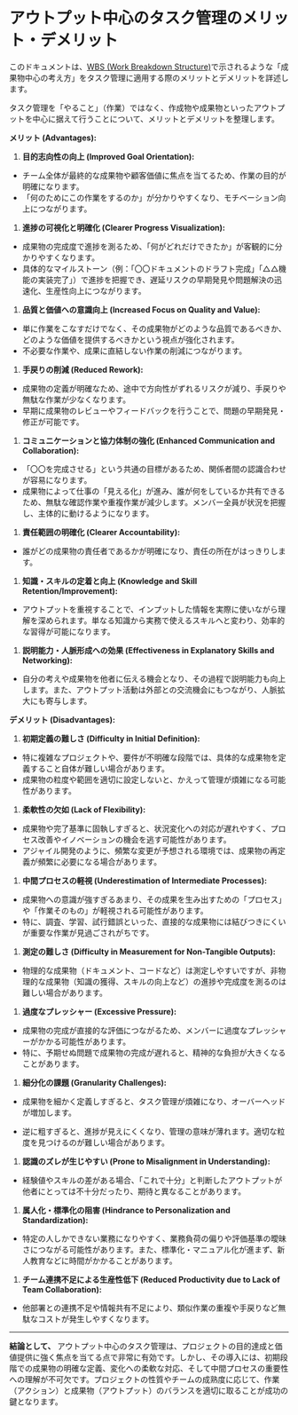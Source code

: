# アウトプット中心のタスク管理のメリット・デメリット

このドキュメントは、[WBS (Work Breakdown Structure)](./work-breakdown-structure.md)で示されるような「成果物中心の考え方」をタスク管理に適用する際のメリットとデメリットを詳述します。

タスク管理を「やること」（作業）ではなく、作成物や成果物といったアウトプットを中心に据えて行うことについて、メリットとデメリットを整理します。

**メリット (Advantages):**

1. **目的志向性の向上 (Improved Goal Orientation):**

- チーム全体が最終的な成果物や顧客価値に焦点を当てるため、作業の目的が明確になります。
- 「何のためにこの作業をするのか」が分かりやすくなり、モチベーション向上につながります。

1. **進捗の可視化と明確化 (Clearer Progress Visualization):**

- 成果物の完成度で進捗を測るため、「何がどれだけできたか」が客観的に分かりやすくなります。
- 具体的なマイルストーン（例：「〇〇ドキュメントのドラフト完成」「△△機能の実装完了」）で進捗を把握でき、遅延リスクの早期発見や問題解決の迅速化、生産性向上につながります。

1. **品質と価値への意識向上 (Increased Focus on Quality and Value):**

- 単に作業をこなすだけでなく、その成果物がどのような品質であるべきか、どのような価値を提供するべきかという視点が強化されます。
- 不必要な作業や、成果に直結しない作業の削減につながります。

1. **手戻りの削減 (Reduced Rework):**

- 成果物の定義が明確なため、途中で方向性がずれるリスクが減り、手戻りや無駄な作業が少なくなります。
- 早期に成果物のレビューやフィードバックを行うことで、問題の早期発見・修正が可能です。

1. **コミュニケーションと協力体制の強化 (Enhanced Communication and
   Collaboration):**

- 「〇〇を完成させる」という共通の目標があるため、関係者間の認識合わせが容易になります。
- 成果物によって仕事の「見える化」が進み、誰が何をしているか共有できるため、無駄な確認作業や重複作業が減少します。メンバー全員が状況を把握し、主体的に動けるようになります。

1. **責任範囲の明確化 (Clearer Accountability):**

- 誰がどの成果物の責任者であるかが明確になり、責任の所在がはっきりします。

1. **知識・スキルの定着と向上 (Knowledge and Skill Retention/Improvement):**

- アウトプットを重視することで、インプットした情報を実際に使いながら理解を深められます。単なる知識から実務で使えるスキルへと変わり、効率的な習得が可能になります。

1. **説明能力・人脈形成への効果 (Effectiveness in Explanatory Skills and
   Networking):**

- 自分の考えや成果物を他者に伝える機会となり、その過程で説明能力も向上します。また、アウトプット活動は外部との交流機会にもつながり、人脈拡大にも寄与します。

**デメリット (Disadvantages):**

1. **初期定義の難しさ (Difficulty in Initial Definition):**

- 特に複雑なプロジェクトや、要件が不明確な段階では、具体的な成果物を定義すること自体が難しい場合があります。
- 成果物の粒度や範囲を適切に設定しないと、かえって管理が煩雑になる可能性があります。

1. **柔軟性の欠如 (Lack of Flexibility):**

- 成果物や完了基準に固執しすぎると、状況変化への対応が遅れやすく、プロセス改善やイノベーションの機会を逃す可能性があります。
- アジャイル開発のように、頻繁な変更が予想される環境では、成果物の再定義が頻繁に必要になる場合があります。

1. **中間プロセスの軽視 (Underestimation of Intermediate Processes):**

- 成果物への意識が強すぎるあまり、その成果を生み出すための「プロセス」や「作業そのもの」が軽視される可能性があります。
- 特に、調査、学習、試行錯誤といった、直接的な成果物には結びつきにくいが重要な作業が見過ごされがちです。

1. **測定の難しさ (Difficulty in Measurement for Non-Tangible Outputs):**

- 物理的な成果物（ドキュメント、コードなど）は測定しやすいですが、非物理的な成果物（知識の獲得、スキルの向上など）の進捗や完成度を測るのは難しい場合があります。

1. **過度なプレッシャー (Excessive Pressure):**

- 成果物の完成が直接的な評価につながるため、メンバーに過度なプレッシャーがかかる可能性があります。
- 特に、予期せぬ問題で成果物の完成が遅れると、精神的な負担が大きくなることがあります。

1. **細分化の課題 (Granularity Challenges):**

- 成果物を細かく定義しすぎると、タスク管理が煩雑になり、オーバーヘッドが増加します。

- 逆に粗すぎると、進捗が見えにくくなり、管理の意味が薄れます。適切な粒度を見つけるのが難しい場合があります。

1. **認識のズレが生じやすい (Prone to Misalignment in Understanding):**

- 経験値やスキルの差がある場合、「これで十分」と判断したアウトプットが他者にとっては不十分だったり、期待と異なることがあります。

1. **属人化・標準化の阻害 (Hindrance to Personalization and Standardization):**

- 特定の人しかできない業務になりやすく、業務負荷の偏りや評価基準の曖昧さにつながる可能性があります。また、標準化・マニュアル化が進まず、新人教育などに時間がかかることがあります。

1. **チーム連携不足による生産性低下 (Reduced Productivity due to Lack of Team
   Collaboration):**

- 他部署との連携不足や情報共有不足により、類似作業の重複や手戻りなど無駄なコストが発生しやすくなります。

---

**結論として、**
アウトプット中心のタスク管理は、プロジェクトの目的達成と価値提供に強く焦点を当てる点で非常に有効です。しかし、その導入には、初期段階での成果物の明確な定義、変化への柔軟な対応、そして中間プロセスの重要性への理解が不可欠です。プロジェクトの性質やチームの成熟度に応じて、作業（アクション）と成果物（アウトプット）のバランスを適切に取ることが成功の鍵となります。
